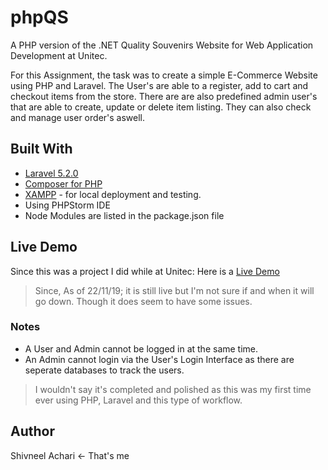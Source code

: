 # phpQS
A PHP version of the .NET Quality Souvenirs Website for Web Application Development at Unitec.

For this Assignment, the task was to create a simple E-Commerce Website using PHP and Laravel. 
The User's are able to a register, add to cart and checkout items from the store.
There are are also predefined admin user's that are able to create, update or delete item listing.
They can also check and manage user order's aswell. 

## Built With
- [Laravel 5.2.0](https://laravel.com/)
- [Composer for PHP](https://getcomposer.org/)
- [XAMPP](https://www.apachefriends.org/index.html) - for local deployment and testing. 
- Using PHPStorm IDE
- Node Modules are listed in the package.json file

## Live Demo

Since this was a project I did while at Unitec: Here is a [Live Demo](http://dochyper.unitec.ac.nz/achars05/php_assignment/public/index.php/)
> Since, As of 22/11/19; it is still live but I'm not sure if and when it will go down.
> Though it does seem to have some issues. 

### Notes
- A User and Admin cannot be logged in at the same time. 
- An Admin cannot login via the User's Login Interface as there are seperate databases to track the users.
> I wouldn't say it's completed and polished as this was my first time ever using PHP, Laravel and this type of workflow. 

## Author
Shivneel Achari <- That's me

